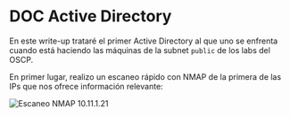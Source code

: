 # DOC Active Directory

En este write-up trataré el primer Active Directory al que uno se enfrenta cuando está haciendo las máquinas de la subnet `public` de los labs del OSCP.

En primer lugar, realizo un escaneo rápido con NMAP de la primera de las IPs que nos ofrece información relevante:

![Escaneo NMAP 10.11.1.21](https://i.ibb.co/0y7zjKz/1.png)
